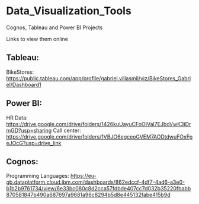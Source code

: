 # Data_Visualization_Tools

Cognos, Tableau and Power BI Projects

Links to view them online

## Tableau:

BikeStores: https://public.tableau.com/app/profile/gabriel.villasmil/viz/BikeStores_Gabriel/Dashboard1

## Power BI:

HR Data: https://drive.google.com/drive/folders/1426kuUayuCFoOIVal7EJboVwK3iDrmGD?usp=sharing
Call center: https://drive.google.com/drive/folders/1VBJO6egceoGVEM7AODtdwuFOxFpeJOcG?usp=drive_link

## Cognos:

Programming Languages:
https://eu-gb.dataplatform.cloud.ibm.com/dashboards/862edccf-4df7-4ad6-a3e0-b1b2b9761734/view/6e33bc080c8d2cca57fdbde407cc7d032b35220fbabb870581847b490a687697a9681a96c8294b5d8e445132fabe415b9d


